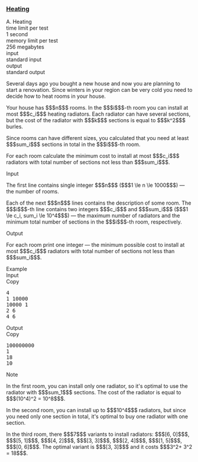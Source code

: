 <h3><a href="https://codeforces.com/contest/1260/problem/A" target="_blank" rel="noopener noreferrer">Heating</a></h3>

<div class="header"><div class="title">A. Heating</div><div class="time-limit"><div class="property-title">time limit per test</div>1 second</div><div class="memory-limit"><div class="property-title">memory limit per test</div>256 megabytes</div><div class="input-file input-standard"><div class="property-title">input</div>standard input</div><div class="output-file output-standard"><div class="property-title">output</div>standard output</div></div><div><p>Several days ago you bought a new house and now you are planning to start a renovation. Since winters in your region can be very cold you need to decide how to heat rooms in your house.</p><p>Your house has $$$n$$$ rooms. In the $$$i$$$-th room you can install at most $$$c_i$$$ heating radiators. Each radiator can have several sections, but the cost of the radiator with $$$k$$$ sections is equal to $$$k^2$$$ burles.</p><p>Since rooms can have different sizes, you calculated that you need at least $$$sum_i$$$ sections in total in the $$$i$$$-th room. </p><p>For each room calculate the minimum cost to install at most $$$c_i$$$ radiators with total number of sections not less than $$$sum_i$$$.</p></div><div class="input-specification"><div class="section-title">Input</div><p>The first line contains single integer $$$n$$$ ($$$1 \le n \le 1000$$$) — the number of rooms.</p><p>Each of the next $$$n$$$ lines contains the description of some room. The $$$i$$$-th line contains two integers $$$c_i$$$ and $$$sum_i$$$ ($$$1 \le c_i, sum_i \le 10^4$$$) — the maximum number of radiators and the minimum total number of sections in the $$$i$$$-th room, respectively.</p></div><div class="output-specification"><div class="section-title">Output</div><p>For each room print one integer — the minimum possible cost to install at most $$$c_i$$$ radiators with total number of sections not less than $$$sum_i$$$.</p></div><div class="sample-tests"><div class="section-title">Example</div><div class="sample-test"><div class="input"><div class="title">Input<div title="Copy" data-clipboard-target="#id008071323682027541" id="id009761373254109594" class="input-output-copier">Copy</div></div><pre id="id008071323682027541">4
1 10000
10000 1
2 6
4 6
</pre></div><div class="output"><div class="title">Output<div title="Copy" data-clipboard-target="#id008084633321040025" id="id009070963706549066" class="input-output-copier">Copy</div></div><pre id="id008084633321040025">100000000
1
18
10
</pre></div></div></div><div class="note"><div class="section-title">Note</div><p>In the first room, you can install only one radiator, so it's optimal to use the radiator with $$$sum_1$$$ sections. The cost of the radiator is equal to $$$(10^4)^2 = 10^8$$$.</p><p>In the second room, you can install up to $$$10^4$$$ radiators, but since you need only one section in total, it's optimal to buy one radiator with one section.</p><p>In the third room, there $$$7$$$ variants to install radiators: $$$[6, 0]$$$, $$$[5, 1]$$$, $$$[4, 2]$$$, $$$[3, 3]$$$, $$$[2, 4]$$$, $$$[1, 5]$$$, $$$[0, 6]$$$. The optimal variant is $$$[3, 3]$$$ and it costs $$$3^2+ 3^2 = 18$$$.</p></div>